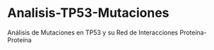 # Analisis-TP53-Mutaciones
Análisis de Mutaciones en TP53 y su Red de Interacciones Proteína-Proteína
